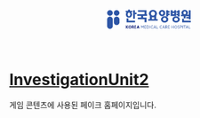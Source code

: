 &nbsp;
<p align="center"><img src="/images/brand-logo-blue.png" width="30%" height="30%" /></p>
&nbsp;

# [InvestigationUnit2](https://bearyu99.github.io/investigation-unit-2)

게임 콘텐츠에 사용된 페이크 홈페이지입니다.
